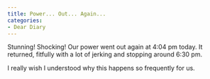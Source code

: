 ```yaml
---
title: Power... Out... Again...
categories:
- Dear Diary
---
```


Stunning! Shocking! Our power went out again at 4:04 pm today. It returned, fitfully with a lot of jerking and stopping around 6:30 pm.

I really wish I understood why this happens so frequently for us.
